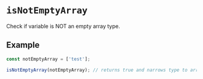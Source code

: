 # `isNotEmptyArray`

Check if variable is NOT an empty array type.

## Example

```ts
const notEmptyArray = ['test'];

isNotEmptyArray(notEmptyArray); // returns true and narrows type to array of strings
```
